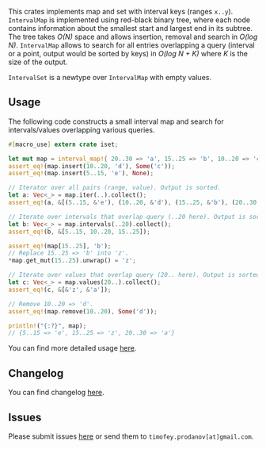 This crates implements map and set with interval keys (ranges `x..y`).
`IntervalMap` is implemented using red-black binary tree,
where each node contains information about the smallest start and largest end in its subtree.
The tree takes *O(N)* space and allows insertion, removal and search in *O(log N)*.
`IntervalMap` allows to search for all entries overlapping a query (interval or a point, output would be sorted by keys)
in *O(log N + K)* where *K* is the size of the output.

`IntervalSet` is a newtype over `IntervalMap` with empty values.

## Usage

The following code constructs a small interval map and search for intervals/values overlapping various queries.

```rust
#[macro_use] extern crate iset;

let mut map = interval_map!{ 20..30 => 'a', 15..25 => 'b', 10..20 => 'c' };
assert_eq!(map.insert(10..20, 'd'), Some('c'));
assert_eq!(map.insert(5..15, 'e'), None);

// Iterator over all pairs (range, value). Output is sorted.
let a: Vec<_> = map.iter(..).collect();
assert_eq!(a, &[(5..15, &'e'), (10..20, &'d'), (15..25, &'b'), (20..30, &'a')]);

// Iterate over intervals that overlap query (..20 here). Output is sorted.
let b: Vec<_> = map.intervals(..20).collect();
assert_eq!(b, &[5..15, 10..20, 15..25]);

assert_eq!(map[15..25], 'b');
// Replace 15..25 => 'b' into 'z'.
*map.get_mut(15..25).unwrap() = 'z';

// Iterate over values that overlap query (20.. here). Output is sorted by intervals.
let c: Vec<_> = map.values(20..).collect();
assert_eq!(c, &[&'z', &'a']);

// Remove 10..20 => 'd'.
assert_eq!(map.remove(10..20), Some('d'));

println!("{:?}", map);
// {5..15 => 'e', 15..25 => 'z', 20..30 => 'a'}
```

You can find more detailed usage [here](https://docs.rs/iset).

## Changelog
You can find changelog [here](https://github.com/tprodanov/iset/releases).

## Issues
Please submit issues [here](https://github.com/tprodanov/iset/issues) or send them to `timofey.prodanov[at]gmail.com`.
